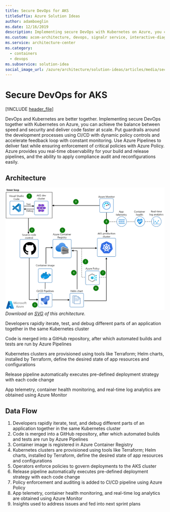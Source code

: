 ```yaml
---
title: Secure DevOps for AKS
titleSuffix: Azure Solution Ideas
author: adamboeglin
ms.date: 12/16/2019
description: Implementing secure DevOps with Kubernetes on Azure, you can achieve the balance between speed and security and deliver code faster at scale.
ms.custom: acom-architecture, devops, signalr service, interactive-diagram, 'https://azure.microsoft.com/solutions/architecture/secure-devops-for-kubernetes/'
ms.service: architecture-center
ms.category:
  - containers
  - devops
ms.subservice: solution-idea
social_image_url: /azure/architecture/solution-ideas/articles/media/secure-devops-for-kubernetes.png
---
```


# Secure DevOps for AKS

[!INCLUDE [header_file](../../../includes/sol-idea-header.md)]

DevOps and Kubernetes are better together. Implementing secure DevOps together with Kubernetes on Azure, you can achieve the balance between speed and security and deliver code faster at scale. Put guardrails around the development processes using CI/CD with dynamic policy controls and accelerate feedback loop with constant monitoring. Use Azure Pipelines to deliver fast while ensuring enforcement of critical policies with Azure Policy. Azure provides you real-time observability for your build and release pipelines, and the ability to apply compliance audit and reconfigurations easily.

## Architecture

![Architecture diagram](../media/secure-devops-for-kubernetes.png)
*Download an [SVG](../media/secure-devops-for-kubernetes.svg) of this architecture.*

<!-- markdownlint-disable MD033 -->

<div class="architecture-tooltip-content" id="architecture-tooltip-1">
<p>Developers rapidly iterate, test, and debug different parts of an application together in the same Kubernetes cluster</p>
</div>

<div class="architecture-tooltip-content" id="architecture-tooltip-2">
<p>Code is merged into a GitHub repository, after which automated builds and tests are run by Azure Pipelines</p>
</div>

<div class="architecture-tooltip-content" id="architecture-tooltip-4">
<p>Kubernetes clusters are provisioned using tools like Terraform; Helm charts, installed by Terraform, define the desired state of app resources and configurations</p>
</div>

<div class="architecture-tooltip-content" id="architecture-tooltip-6">
<p>Release pipeline automatically executes pre-defined deployment strategy with each code change</p>
</div>

<div class="architecture-tooltip-content" id="architecture-tooltip-8">
<p>App telemetry, container health monitoring, and real-time log analytics are obtained using Azure Monitor</p>
</div>

## Data Flow

1. Developers rapidly iterate, test, and debug different parts of an application together in the same Kubernetes cluster
1. Code is merged into a GitHub repository, after which automated builds and tests are run by Azure Pipelines
1. Container image is registered in Azure Container Registry
1. Kubernetes clusters are provisioned using tools like Terraform; Helm charts, installed by Terraform, define the desired state of app resources and configurations
1. Operators enforce policies to govern deployments to the AKS cluster
1. Release pipeline automatically executes pre-defined deployment strategy with each code change
1. Policy enforcement and auditing is added to CI/CD pipeline using Azure Policy
1. App telemetry, container health monitoring, and real-time log analytics are obtained using Azure Monitor
1. Insights used to address issues and fed into next sprint plans
